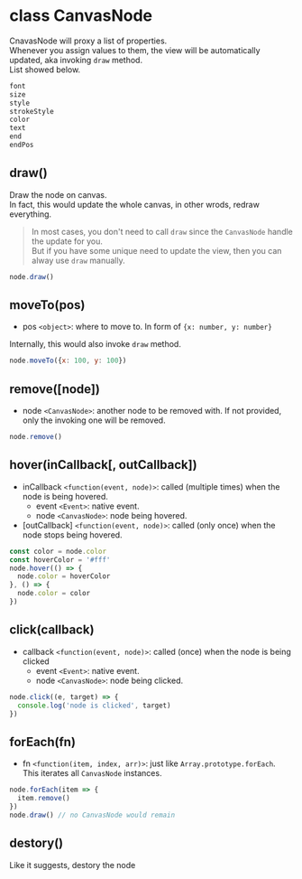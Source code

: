 # class CanvasNode

CnavasNode will proxy a list of properties.\
Whenever you assign values to them, the view will be automatically updated, aka invoking `draw` method.\
List showed below.

```js
font
size
style
strokeStyle
color
text
end
endPos
```

## draw()

Draw the node on canvas.\
In fact, this would update the whole canvas, in other wrods, redraw everything.

> In most cases, you don't need to call `draw` since the `CanvasNode` handle the update for you.\
But if you have some unique need to update the view, then you can alway use `draw` manually.

```js
node.draw()
```

## moveTo(pos)

- pos `<object>`: where to move to. In form of `{x: number, y: number}`

Internally, this would also invoke `draw` method.

```js
node.moveTo({x: 100, y: 100})
```

## remove([node])

- node `<CanvasNode>`: another node to be removed with. If not provided, only the invoking one will be removed.

```js
node.remove()
```

## hover(inCallback[, outCallback])

- inCallback `<function(event, node)>`: called (multiple times) when the node is being hovered.
  - event `<Event>`: native event.
  - node `<CanvasNode>`: node being hovered.
- [outCallback] `<function(event, node)>`: called (only once) when the node stops being hovered.

```js
const color = node.color
const hoverColor = '#fff'
node.hover(() => {
  node.color = hoverColor
}, () => {
  node.color = color
})
```

## click(callback)

- callback `<function(event, node)>`: called (once) when the node is being clicked
  - event `<Event>`: native event.
  - node `<CanvasNode>`: node being clicked.

```js
node.click((e, target) => {
  console.log('node is clicked', target)
})
```

## forEach(fn)

- fn `<function(item, index, arr)>`: just like `Array.prototype.forEach`. This iterates all `CanvasNode` instances.

```js
node.forEach(item => {
  item.remove()
})
node.draw() // no CanvasNode would remain
```

## destory()

Like it suggests, destory the node